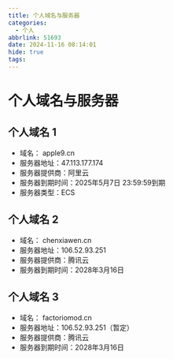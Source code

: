 ```yaml
---
title: 个人域名与服务器
categories:
  - 个人
abbrlink: 51693
date: 2024-11-16 08:14:01
hide: true
tags:
---
```


# 个人域名与服务器

## 个人域名 1
* 域名： apple9.cn
* 服务器地址：47.113.177.174
* 服务器提供商：阿里云
* 服务器到期时间：2025年5月7日 23:59:59到期
* 服务器类型：ECS

## 个人域名 2

* 域名： chenxiawen.cn
* 服务器地址：106.52.93.251
* 服务器提供商：腾讯云
* 服务器到期时间：2028年3月16日

## 个人域名 3

* 域名： factoriomod.cn
* 服务器地址：106.52.93.251（暂定）
* 服务器提供商：腾讯云
* 服务器到期时间：2028年3月16日